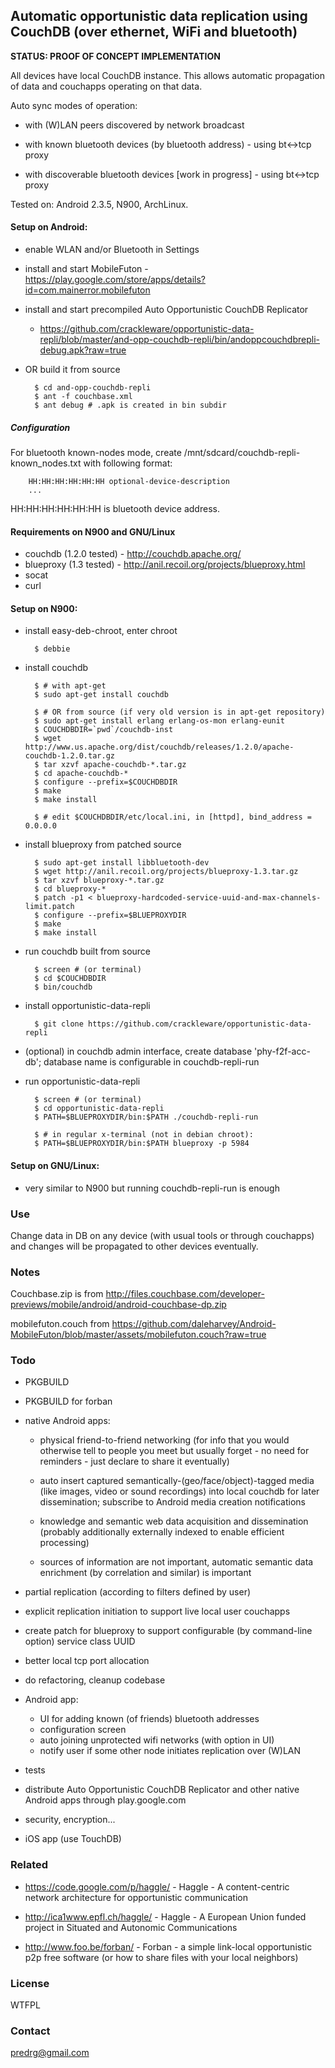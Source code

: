 ## Automatic opportunistic data replication using CouchDB (over ethernet, WiFi and bluetooth)

**STATUS: PROOF OF CONCEPT IMPLEMENTATION**

All devices have local CouchDB instance. This allows automatic
propagation of data and couchapps operating on that data.

Auto sync modes of operation:

- with (W)LAN peers discovered by network broadcast

- with known bluetooth devices (by bluetooth address) - using bt<->tcp proxy

- with discoverable bluetooth devices [work in progress] - using bt<->tcp proxy

Tested on: Android 2.3.5, N900, ArchLinux.

#### Setup on Android:

- enable WLAN and/or Bluetooth in Settings

- install and start MobileFuton -
  https://play.google.com/store/apps/details?id=com.mainerror.mobilefuton

- install and start precompiled Auto Opportunistic CouchDB Replicator
  - https://github.com/crackleware/opportunistic-data-repli/blob/master/and-opp-couchdb-repli/bin/andoppcouchdbrepli-debug.apk?raw=true

- OR build it from source

        $ cd and-opp-couchdb-repli
        $ ant -f couchbase.xml 
        $ ant debug # .apk is created in bin subdir

##### Configuration

For bluetooth known-nodes mode, create
/mnt/sdcard/couchdb-repli-known_nodes.txt with following format:

        HH:HH:HH:HH:HH:HH optional-device-description
        ...

HH:HH:HH:HH:HH:HH is bluetooth device address.

#### Requirements on N900 and GNU/Linux

  - couchdb (1.2.0 tested) - http://couchdb.apache.org/
  - blueproxy (1.3 tested) - http://anil.recoil.org/projects/blueproxy.html
  - socat
  - curl

#### Setup on N900:

- install easy-deb-chroot, enter chroot

        $ debbie

- install couchdb

        $ # with apt-get
        $ sudo apt-get install couchdb

        $ # OR from source (if very old version is in apt-get repository)
        $ sudo apt-get install erlang erlang-os-mon erlang-eunit
        $ COUCHDBDIR=`pwd`/couchdb-inst
        $ wget http://www.us.apache.org/dist/couchdb/releases/1.2.0/apache-couchdb-1.2.0.tar.gz
        $ tar xzvf apache-couchdb-*.tar.gz
        $ cd apache-couchdb-*
        $ configure --prefix=$COUCHDBDIR
        $ make
        $ make install
        
        $ # edit $COUCHDBDIR/etc/local.ini, in [httpd], bind_address = 0.0.0.0

- install blueproxy from patched source

        $ sudo apt-get install libbluetooth-dev
        $ wget http://anil.recoil.org/projects/blueproxy-1.3.tar.gz
        $ tar xzvf blueproxy-*.tar.gz
        $ cd blueproxy-*
        $ patch -p1 < blueproxy-hardcoded-service-uuid-and-max-channels-limit.patch
        $ configure --prefix=$BLUEPROXYDIR
        $ make
        $ make install

- run couchdb built from source

        $ screen # (or terminal)
        $ cd $COUCHDBDIR
        $ bin/couchdb

- install opportunistic-data-repli

        $ git clone https://github.com/crackleware/opportunistic-data-repli

- (optional) in couchdb admin interface, create database
  'phy-f2f-acc-db'; database name is configurable in couchdb-repli-run

- run opportunistic-data-repli

        $ screen # (or terminal)
        $ cd opportunistic-data-repli
        $ PATH=$BLUEPROXYDIR/bin:$PATH ./couchdb-repli-run

        $ # in regular x-terminal (not in debian chroot):
        $ PATH=$BLUEPROXYDIR/bin:$PATH blueproxy -p 5984

#### Setup on GNU/Linux:

- very similar to N900 but running couchdb-repli-run is enough

### Use

Change data in DB on any device (with usual tools or through
couchapps) and changes will be propagated to other devices eventually.

### Notes

Couchbase.zip is from http://files.couchbase.com/developer-previews/mobile/android/android-couchbase-dp.zip

mobilefuton.couch from https://github.com/daleharvey/Android-MobileFuton/blob/master/assets/mobilefuton.couch?raw=true

### Todo

- PKGBUILD
- PKGBUILD for forban

- native Android apps:

  - physical friend-to-friend networking (for info that you would
    otherwise tell to people you meet but usually forget - no need for
    reminders - just declare to share it eventually)

  - auto insert captured semantically-(geo/face/object)-tagged media
    (like images, video or sound recordings) into local couchdb for
    later dissemination; subscribe to Android media creation
    notifications

  - knowledge and semantic web data acquisition and dissemination
    (probably additionally externally indexed to enable efficient
    processing)

  - sources of information are not important, automatic semantic data
    enrichment (by correlation and similar) is important

- partial replication (according to filters defined by user)

- explicit replication initiation to support live local user couchapps

- create patch for blueproxy to support configurable (by command-line
  option) service class UUID

- better local tcp port allocation

- do refactoring, cleanup codebase

- Android app:
  - UI for adding known (of friends) bluetooth addresses
  - configuration screen
  - auto joining unprotected wifi networks (with option in UI)
  - notify user if some other node initiates replication over (W)LAN

- tests

- distribute Auto Opportunistic CouchDB Replicator and other
  native Android apps through play.google.com

- security, encryption...

- iOS app (use TouchDB)

### Related

- https://code.google.com/p/haggle/ - Haggle - A content-centric
  network architecture for opportunistic communication

- http://ica1www.epfl.ch/haggle/ - Haggle - A European Union funded
  project in Situated and Autonomic Communications

- http://www.foo.be/forban/ - Forban - a simple link-local
  opportunistic p2p free software (or how to share files with your
  local neighbors)

### License

WTFPL

### Contact

predrg@gmail.com
